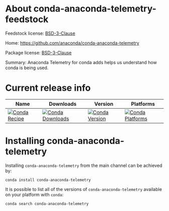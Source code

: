 About conda-anaconda-telemetry-feedstock
========================================

Feedstock license: [BSD-3-Clause](LICENSE)

Home: https://github.com/anaconda/conda-anaconda-telemetry

Package license: [BSD-3-Clause](LICENSE)

Summary: Anaconda Telemetry for conda adds helps us understand how conda is being used.

Current release info
====================

| Name | Downloads | Version | Platforms |
| --- | --- | --- | --- |
| [![Conda Recipe](https://img.shields.io/badge/recipe-conda-anaconda-telemetry-green.svg)](https://anaconda.org/anaconda/conda-anaconda-telemetry) | [![Conda Downloads](https://img.shields.io/conda/dn/anaconda/conda-anaconda-telemetry.svg)](https://anaconda.org/anaconda/conda-anaconda-telemetry) | [![Conda Version](https://img.shields.io/conda/vn/anaconda/conda-anaconda-telemetry.svg)](https://anaconda.org/anaconda/conda-anaconda-telemetry) | [![Conda Platforms](https://img.shields.io/conda/pn/anaconda/conda-anaconda-telemetry.svg)](https://anaconda.org/anaconda/conda-anaconda-telemetry) |

Installing conda-anaconda-telemetry
===================================

Installing `conda-anaconda-telemetry` from the main channel can be achieved by:

```
conda install conda-anaconda-telemetry
```

It is possible to list all of the versions of `conda-anaconda-telemetry` available on your platform with `conda`:

```
conda search conda-anaconda-telemetry
```
